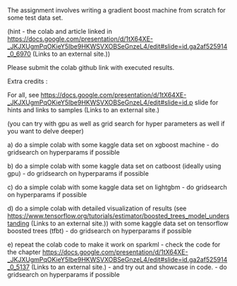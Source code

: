 The assignment involves writing a gradient boost machine from scratch for some test data set.

(hint - the colab and article linked in https://docs.google.com/presentation/d/1tX64XE-_JKJXUgmPqOKieY5Ibe9HKWSVXOBSeGnzeL4/edit#slide=id.ga2af525914_0_6970 (Links to an external site.))

Please submit the colab github link with executed results.

Extra credits :

For all, see https://docs.google.com/presentation/d/1tX64XE-_JKJXUgmPqOKieY5Ibe9HKWSVXOBSeGnzeL4/edit#slide=id.p slide for hints and links to samples (Links to an external site.)

(you can try with gpu as well as grid search for hyper parameters as well if you want to delve deeper)

a) do a simple colab with some kaggle data set on xgboost machine - do gridsearch on hyperparams if possible

b) do a simple colab with some kaggle data set on catboost (ideally using gpu) - do gridsearch on hyperparams if possible

c) do a simple colab with some kaggle data set on lightgbm - do gridsearch on hyperparams if possible

d) do a simple colab with detailed visualization of results (see https://www.tensorflow.org/tutorials/estimator/boosted_trees_model_understanding (Links to an external site.))  with some kaggle data set on tensorflow boosted trees (tfbt) - do gridsearch on hyperparams if possible

e) repeat the colab code to make it work on sparkml - check the code for the chapter https://docs.google.com/presentation/d/1tX64XE-_JKJXUgmPqOKieY5Ibe9HKWSVXOBSeGnzeL4/edit#slide=id.ga2af525914_0_5137 (Links to an external site.) - and try out and showcase in code.  - do gridsearch on hyperparams if possible
